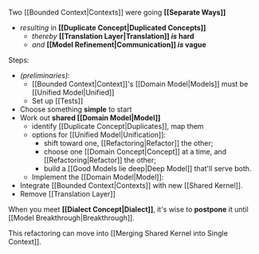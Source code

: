 Two [[Bounded Context|Contexts]] were going **[[Separate Ways]]**
- *resulting* in **[[Duplicate Concept|Duplicated Concepts]]**
	- *thereby* **[[Translation Layer|Translation]] *is* hard**
	- *and* **[[Model Refinement|Communication]] *is* vague**

Steps:
- *(preliminaries)*:
	- [[Bounded Context|Context]]'s [[Domain Model|Models]] must be [[Unified Model|Unified]]
	- Set up [[Tests]]
- Choose something **simple** to start
- Work out **shared [[Domain Model|Model]]**
	- identify [[Duplicate Concept|Duplicates]], map them
	- options for [[Unified Model|Unification]]:
		- shift toward one, [[Refactoring|Refactor]] the other;
		- choose one [[Domain Concept|Concept]] at a time, and [[Refactoring|Refactor]] the other;
		- build a [[Good Models lie deep|Deep Model]] that'll serve both.
	- Implement the [[Domain Model|Model]]:
- Integrate [[Bounded Context|Contexts]] with new [[Shared Kernel]].
- Remove [[Translation Layer]]

When you meet **[[Dialect Concept|Dialect]]**, it's wise to **postpone** it until [[Model Breakthrough|Breakthrough]].

This refactoring can move into [[Merging Shared Kernel into Single Context]].
